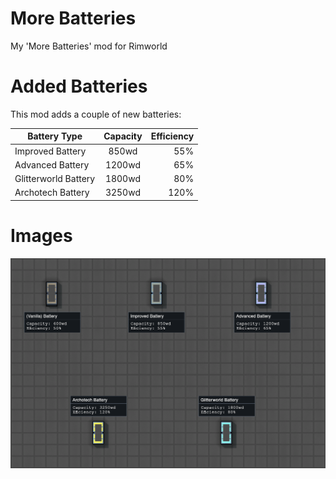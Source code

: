 # More Batteries
My 'More Batteries' mod for Rimworld


# Added Batteries

This mod adds a couple of new batteries:

| Battery Type | Capacity | Efficiency |
| ------------- |:-------------:| -----:|
| Improved Battery | 850wd | 55% |
| Advanced Battery | 1200wd | 65% |
| Glitterworld Battery | 1800wd | 80% |
| Archotech Battery | 3250wd | 120% |


# Images
![Preview Image](https://raw.githubusercontent.com/Stolij/Rimworld-More_Batteries/master/About/Preview.png "Nothing to see here ;)")

